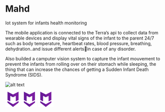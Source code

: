 # Mahd
Iot system for infants health monitoring 

The mobile application is connected to the Terra’s api to collect data from wearable devices and display vital signs of the infant to the parent 24/7 such as body temperature, heartbeat rates, blood pressure, breathing, dehydration..and issue different alerts🚨in case of any disorder.

Also builded a camputer vision system to capture the infant mouvement to prevent the infants from rolling over on their stomach while sleeping, the thing that can increase the chances of getting a Sudden Infant Death Syndrome (SIDS).

![alt text](https://github.com/younes-code/Mahd/assets/images/mahd1.jpg?raw=true)

![alt text](https://github.com/adam-p/markdown-here/raw/master/src/common/images/icon48.png "Logo Title Text 1")
![alt text](https://github.com/adam-p/markdown-here/raw/master/src/common/images/icon48.png "Logo Title Text 1")
![alt text](https://github.com/adam-p/markdown-here/raw/master/src/common/images/icon48.png "Logo Title Text 1")

